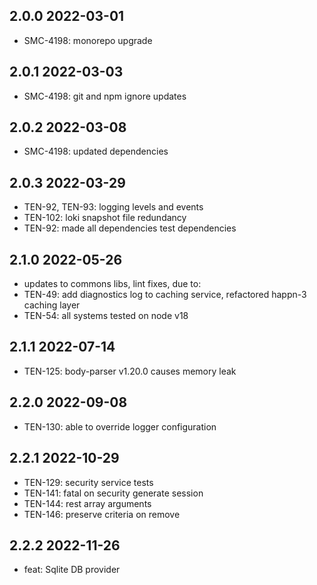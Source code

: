 2.0.0 2022-03-01
-----------------
  - SMC-4198: monorepo upgrade

2.0.1 2022-03-03
-----------------
  - SMC-4198: git and npm ignore updates

2.0.2 2022-03-08
-----------------
  - SMC-4198: updated dependencies

2.0.3 2022-03-29
-----------------
  - TEN-92, TEN-93: logging levels and events
  - TEN-102: loki snapshot  file redundancy
  - TEN-92: made all dependencies test dependencies

2.1.0 2022-05-26
-----------------
  - updates to commons libs, lint fixes, due to:
  - TEN-49: add diagnostics log to caching service, refactored happn-3 caching layer
  - TEN-54: all systems tested on node v18

2.1.1 2022-07-14
-----------------
  - TEN-125: body-parser v1.20.0 causes memory leak

2.2.0 2022-09-08
-----------------
  - TEN-130: able to override logger configuration

2.2.1 2022-10-29
-----------------
  - TEN-129: security service tests
  - TEN-141: fatal on security generate session
  - TEN-144: rest array arguments
  - TEN-146: preserve criteria on remove

2.2.2 2022-11-26
-----------------
  - feat: Sqlite DB provider
